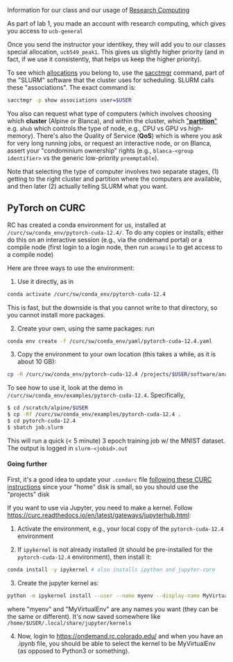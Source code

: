 Information for our class and our usage of [Research Computing](https://www.colorado.edu/rc/)

As part of lab 1, you made an account with research computing, which gives you access to `ucb-general`

Once you send the instructor your identikey, they will add you to our classes special allocation, `ucb549_peak1`.  This gives us slightly higher priority (and in fact, if we use it consistently, that helps us keep the higher priority).

To see which [allocations](https://curc.readthedocs.io/en/latest/clusters/alpine/allocations.html) you belong to, use the [sacctmgr](https://slurm.schedmd.com/sacctmgr.html) command, part of the "SLURM" software that the cluster uses for scheduling. SLURM calls these "associations". The exact command is:
```bash
sacctmgr -p show associations user=$USER
```

You also can request what type of computers (which involves choosing which **cluster** (Alpine or Blanca), and within the cluster, which ["**partition**"](https://curc.readthedocs.io/en/latest/running-jobs/job-resources.html#partitions) e.g. `ahub` which controls the type of node, e.g., CPU vs GPU vs high-memory). There's also the Quality of Service (**QoS**) which is where you ask for very long running jobs, or request an interactive node, or on Blanca, assert your "condominium ownership" rights (e.g., `blanca-<group identifier>` vs the generic low-priority `preemptable`).

Note that selecting the type of computer involves two separate stages, (1) getting to the right cluster and partition where the computers are available, and then later (2) actually telling SLURM what you want.

## PyTorch on CURC
RC has created a conda environment for us, installed at `/curc/sw/conda_env/pytorch-cuda-12.4/`.  To do any copies or installs, either do this on an interactive session (e.g., via the ondemand portal) or a compile node (first login to a login node, then run `acompile` to get access to a compile node)

Here are three ways to use the environment:
1. Use it directly, as in
```bash
conda activate /curc/sw/conda_env/pytorch-cuda-12.4
```
This is fast, but the downside is that you cannot write to that directory, so you cannot install more packages.

2. Create your own, using the same packages: run
```bash
conda env create -f /curc/sw/conda_env/yaml/pytorch-cuda-12.4.yaml
```

3. Copy the environment to your own location (this takes a while, as it is about 10 GB):
```bash
cp -R /curc/sw/conda_env/pytorch-cuda-12.4 /projects/$USER/software/anaconda/envs
```

To see how to use it, look at the demo in `/curc/sw/conda_env/examples/pytorch-cuda-12.4`. Specifically,
```bash
$ cd /scratch/alpine/$USER
$ cp -Rf /curc/sw/conda_env/examples/pytorch-cuda-12.4 .
$ cd pytorch-cuda-12.4
$ sbatch job.slurm
```
This will run a quick (< 5 minute) 3 epoch training job w/ the MNIST dataset. The output is logged in `slurm-<jobid>.out`

#### Going further
First, it's a good idea to update your `.condarc` file [following these CURC instructions](https://curc.readthedocs.io/en/latest/software/python.html#configuring-conda-with-condarc) since your "home" disk is small, so you should use the "projects" disk

If you want to use via Jupyter, you need to make a kernel. Follow https://curc.readthedocs.io/en/latest/gateways/jupyterhub.html:
1. Activate the environment, e.g., your local copy of the `pytorch-cuda-12.4` environment

2. If `ipykernel` is not already installed (it should be pre-installed for the `pytorch-cuda-12.4` environment), then install it:
```bash
conda install -y ipykernel # also installs ipython and jupyter-core
```
3. Create the jupyter kernel as:
```bash
python -m ipykernel install --user --name myenv --display-name MyVirtualEnv
```
where "myenv" and "MyVirtualEnv" are any names you want (they can be the same or different).  It's now saved somewhere like `/home/$USER/.local/share/jupyter/kernels`

4. Now, login to https://ondemand.rc.colorado.edu/ and when you have an .ipynb file, you should be able to select the kernel to be MyVirtualEnv (as opposed to Python3 or something).

